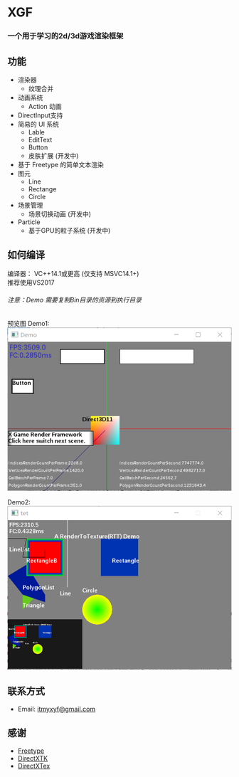#           XGF
### 一个用于学习的2d/3d游戏渲染框架
  
## 功能

*  渲染器
    *  纹理合并
* 动画系统
    * Action 动画
* DirectInput支持
* 简易的 UI 系统
    * Lable
    * EditText
    * Button
    * 皮肤扩展 (开发中)
* 基于 Freetype 的简单文本渲染
* 图元
    * Line
    * Rectange
    * Circle
* 场景管理
    * 场景切换动画 (开发中)
* Particle
    * 基于GPU的粒子系统 (开发中)
  
## 如何编译
编译器： VC++14.1或更高 (仅支持 MSVC14.1+)  
推荐使用VS2017  
  
###### 注意：Demo 需要复制Bin目录的资源到执行目录
 预览图
 Demo1:  
![DemoMore](https://raw.githubusercontent.com/kadds/XGF/master/TT.PNG)
  
  Demo2:  
![EasyDemo](https://raw.githubusercontent.com/kadds/XGF/master/TT2.PNG)
 
## 联系方式
  
* Email: <itmyxyf@gmail.com>
  
## 感谢
* [Freetype](https://sourceforge.net/projects/freetype/) 
* [DirectXTK](https://github.com/Microsoft/DirectXT)
* [DirectXTex](https://github.com/Microsoft/DirectXTex)
